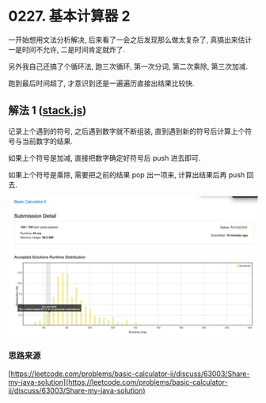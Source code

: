 # 0227. 基本计算器 2

一开始想用文法分析解决, 后来看了一会之后发现那么做太复杂了, 真搞出来估计一是时间不允许, 二是时间肯定就炸了.

另外我自己还搞了个循环法, 跑三次循环, 第一次分词, 第二次乘除, 第三次加减.

跑到最后时间超了, 才意识到还是一遍遍历直接出结果比较快.

## 解法 1 ([stack.js](./stack.js))

记录上个遇到的符号, 之后遇到数字就不断组装, 直到遇到新的符号后计算上个符号与当前数字的结果.

如果上个符号是加减, 直接把数字确定好符号后 push 进去即可.

如果上个符号是乘除, 需要把之前的结果 pop 出一项来, 计算出结果后再 push 回去.

![成绩](assets/stack.png)

### 思路来源

[https://leetcode.com/problems/basic-calculator-ii/discuss/63003/Share-my-java-solution](https://leetcode.com/problems/basic-calculator-ii/discuss/63003/Share-my-java-solution)
